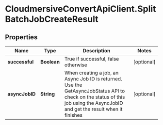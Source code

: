 # CloudmersiveConvertApiClient.SplitBatchJobCreateResult

## Properties
Name | Type | Description | Notes
------------ | ------------- | ------------- | -------------
**successful** | **Boolean** | True if successful, false otherwise | [optional] 
**asyncJobID** | **String** | When creating a job, an Async Job ID is returned.  Use the GetAsyncJobStatus API to check on the status of this job using the AsyncJobID and get the result when it finishes | [optional] 


